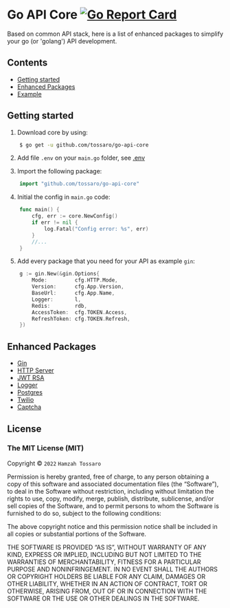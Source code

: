 # Go API Core [![Go Report Card](https://goreportcard.com/badge/github.com/tossaro/go-api-core)](https://goreportcard.com/report/github.com/tossaro/go-api-core)

Based on common API stack, here is a list of enhanced packages to simplify your go (or 'golang') API development.

## Contents
 - [Getting started](#getting-started)
 - [Enhanced Packages](#enhanced-packages)
 - [Example](https://github.com/tossaro/go-api-core/tree/main/example)

## Getting started

1. Download core by using:
```sh
    $ go get -u github.com/tossaro/go-api-core
```

2. Add file `.env` on your `main.go` folder, see [.env](https://github.com/tossaro/go-api-core/blob/main/example/.env)

3. Import the following package:
```go
    import "github.com/tossaro/go-api-core"
```

4. Initial the config in `main.go` code:
```go
    func main() {
        cfg, err := core.NewConfig()
        if err != nil {
            log.Fatal("Config error: %s", err)
        }
        //...
    }
```

5. Add every package that you need for your API as example `gin`:
```go
    g := gin.New(&gin.Options{
        Mode:         cfg.HTTP.Mode,
        Version:      cfg.App.Version,
        BaseUrl:      cfg.App.Name,
        Logger:       l,
        Redis:        rdb,
        AccessToken:  cfg.TOKEN.Access,
        RefreshToken: cfg.TOKEN.Refresh,
    })
```

## Enhanced Packages
- [Gin](https://github.com/tossaro/go-api-core/blob/main/gin/gin.go)
- [HTTP Server](https://github.com/tossaro/go-api-core/blob/main/httpserver/server.go)
- [JWT RSA](https://github.com/tossaro/go-api-core/blob/main/jwt/jwt.go)
- [Logger](https://github.com/tossaro/go-api-core/blob/main/logger/logger.go)
- [Postgres](https://github.com/tossaro/go-api-core/blob/main/postgres/postgres.go)
- [Twilio](https://github.com/tossaro/go-api-core/blob/main/twilio/twilio.go)
- [Captcha](https://github.com/tossaro/go-api-core/blob/main/captcha/http.go)

## License

### The MIT License (MIT)

Copyright © `2022` `Hamzah Tossaro`

Permission is hereby granted, free of charge, to any person
obtaining a copy of this software and associated documentation
files (the “Software”), to deal in the Software without
restriction, including without limitation the rights to use,
copy, modify, merge, publish, distribute, sublicense, and/or sell
copies of the Software, and to permit persons to whom the
Software is furnished to do so, subject to the following
conditions:

The above copyright notice and this permission notice shall be
included in all copies or substantial portions of the Software.

THE SOFTWARE IS PROVIDED “AS IS”, WITHOUT WARRANTY OF ANY KIND,
EXPRESS OR IMPLIED, INCLUDING BUT NOT LIMITED TO THE WARRANTIES
OF MERCHANTABILITY, FITNESS FOR A PARTICULAR PURPOSE AND
NONINFRINGEMENT. IN NO EVENT SHALL THE AUTHORS OR COPYRIGHT
HOLDERS BE LIABLE FOR ANY CLAIM, DAMAGES OR OTHER LIABILITY,
WHETHER IN AN ACTION OF CONTRACT, TORT OR OTHERWISE, ARISING
FROM, OUT OF OR IN CONNECTION WITH THE SOFTWARE OR THE USE OR
OTHER DEALINGS IN THE SOFTWARE.